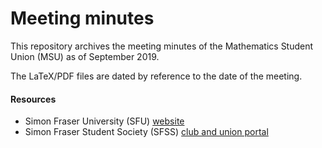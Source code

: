 # Meeting minutes

This repository archives the meeting minutes of the Mathematics Student Union (MSU) as of September 2019. 

The LaTeX/PDF files are dated by reference to the date of the meeting.

#### Resources

- Simon Fraser University (SFU) [website](https://www.sfu.ca/)
- Simon Fraser Student Society (SFSS) [club and union portal](https://go.sfss.ca/)
